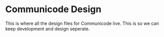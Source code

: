 # Communicode Design

This is where all the design files for Communicode live. This is so we can keep development and design seperate.
